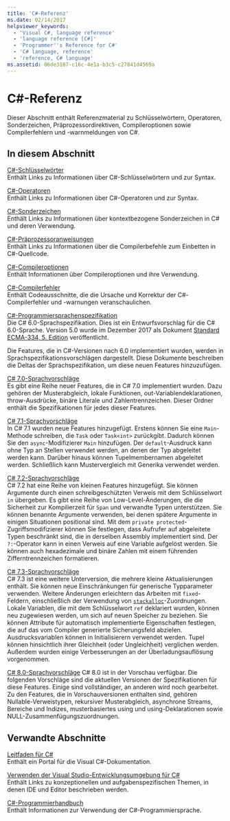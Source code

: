 ```yaml
---
title: 'C#-Referenz'
ms.date: 02/14/2017
helpviewer_keywords:
  - 'Visual C#, language reference'
  - 'language reference [C#]'
  - 'Programmer''s Reference for C#'
  - 'C# language, reference'
  - 'reference, C# language'
ms.assetid: 06de3167-c16c-4e1a-b3c5-c27841d4569a
---
```

# <a name="c-reference"></a>C#-Referenz
Dieser Abschnitt enthält Referenzmaterial zu Schlüsselwörtern, Operatoren, Sonderzeichen, Präprozessordirektiven, Compileroptionen sowie Compilerfehlern und -warnmeldungen von C#.  
  
## <a name="in-this-section"></a>In diesem Abschnitt  
 [C#-Schlüsselwörter](../../csharp/language-reference/keywords/index.md)  
 Enthält Links zu Informationen über C#-Schlüsselwörtern und zur Syntax.  
  
 [C#-Operatoren](../../csharp/language-reference/operators/index.md)  
 Enthält Links zu Informationen über C#-Operatoren und zur Syntax.  

 [C#-Sonderzeichen](../../csharp/language-reference/tokens/index.md)  
 Enthält Links zu Informationen über kontextbezogene Sonderzeichen in C# und deren Verwendung.  

 [C#-Präprozessoranweisungen](../../csharp/language-reference/preprocessor-directives/index.md)  
 Enthält Links zu Informationen über die Compilerbefehle zum Einbetten in C#-Quellcode.  
  
 [C#-Compileroptionen](../../csharp/language-reference/compiler-options/index.md)  
 Enthält Informationen über Compileroptionen und ihre Verwendung.  
  
 [C#-Compilerfehler](../../csharp/language-reference/compiler-messages/index.md)  
 Enthält Codeausschnitte, die die Ursache und Korrektur der C#-Compilerfehler und -warnungen veranschaulichen.  
  
 [C#-Programmiersprachenspezifikation](../../../_csharplang/spec/introduction.md)  
 Die C# 6.0-Sprachspezifikation. Dies ist ein Entwurfsvorschlag für die C# 6.0-Sprache. Version 5.0 wurde im Dezember 2017 als Dokument [Standard ECMA-334, 5. Edition](https://www.ecma-international.org/publications/files/ECMA-ST/ECMA-334.pdf) veröffentlicht.

Die Features, die in C#-Versionen nach 6.0 implementiert wurden, werden in Sprachspezifikationsvorschlägen dargestellt. Diese Dokumente beschreiben die Deltas der Sprachspezifikation, um diese neuen Features hinzuzufügen. 

 [C# 7.0-Sprachvorschläge](../../../_csharplang/proposals/csharp-7.0/pattern-matching.md)  
 Es gibt eine Reihe neuer Features, die in C# 7.0 implementiert wurden. Dazu gehören der Musterabgleich, lokale Funktionen, out-Variablendeklarationen, throw-Ausdrücke, binäre Literale und Zahlentrennzeichen. Dieser Ordner enthält die Spezifikationen für jedes dieser Features.
  
 [C# 7.1-Sprachvorschläge](../../../_csharplang/proposals/csharp-7.1/async-main.md)  
 In C# 7.1 wurden neue Features hinzugefügt. Erstens können Sie eine `Main`-Methode schreiben, die `Task` oder `Task<int>` zurückgibt. Dadurch können Sie den `async`-Modifizierer `Main` hinzufügen. Der `default`-Ausdruck kann ohne Typ an Stellen verwendet werden, an denen der Typ abgeleitet werden kann. Darüber hinaus können Tupelmembernamen abgeleitet werden. Schließlich kann Mustervergleich mit Generika verwendet werden.

 [C# 7.2-Sprachvorschläge](../../../_csharplang/proposals/csharp-7.2/readonly-ref.md)  
 C# 7.2 hat eine Reihe von kleinen Features hinzugefügt. Sie können Argumente durch einen schreibgeschützten Verweis mit dem Schlüsselwort `in` übergeben. Es gibt eine Reihe von Low-Level-Änderungen, die die Sicherheit zur Kompilierzeit für `Span` und verwandte Typen unterstützen. Sie können benannte Argumente verwenden, bei denen spätere Argumente in einigen Situationen positional sind. Mit dem `private protected`-Zugriffsmodifizierer können Sie festlegen, dass Aufrufer auf abgeleitete Typen beschränkt sind, die in derselben Assembly implementiert sind. Der `?:`-Operator kann in einen Verweis auf eine Variable aufgelöst werden. Sie können auch hexadezimale und binäre Zahlen mit einem führenden Zifferntrennzeichen formatieren.   

 [C# 7.3-Sprachvorschläge](../../../_csharplang/proposals/csharp-7.3/blittable.md)  
 C# 7.3 ist eine weitere Unterversion, die mehrere kleine Aktualisierungen enthält. Sie können neue Einschränkungen für generische Typparameter verwenden. Weitere Änderungen erleichtern das Arbeiten mit `fixed`-Feldern, einschließlich der Verwendung von [`stackalloc`](./keywords/stackalloc.md)-Zuordnungen. Lokale Variablen, die mit dem Schlüsselwort `ref` deklariert wurden, können neu zugewiesen werden, um sich auf neuen Speicher zu beziehen. Sie können Attribute für automatisch implementierte Eigenschaften festlegen, die auf das vom Compiler generierte Sicherungsfeld abzielen. Ausdrucksvariablen können in Initialisierern verwendet werden. Tupel können hinsichtlich ihrer Gleichheit (oder Ungleichheit) verglichen werden. Außerdem wurden einige Verbesserungen an der Überladungsauflösung vorgenommen.
  
 [C# 8.0-Sprachvorschläge](../../../_csharplang/proposals/csharp-8.0/nullable-reference-types.md) C# 8.0 ist in der Vorschau verfügbar. Die folgenden Vorschläge sind die aktuellen Versionen der Spezifikationen für diese Features. Einige sind vollständiger, an anderen wird noch gearbeitet. Zu den Features, die in Vorschauversionen enthalten sind, gehören Nullable-Verweistypen, rekursiver Musterabgleich, asynchrone Streams, Bereiche und Indizes, musterbasiertes using und using-Deklarationen sowie NULL-Zusammenfügungszuordnungen.
  
## <a name="related-sections"></a>Verwandte Abschnitte  

 [Leitfaden für C#](../../csharp/index.md)  
 Enthält ein Portal für die Visual C#-Dokumentation.  
  
 [Verwenden der Visual Studio-Entwicklungsumgebung für C#](/visualstudio/csharp-ide/using-the-visual-studio-development-environment-for-csharp)  
 Enthält Links zu konzeptionellen und aufgabenspezifischen Themen, in denen IDE und Editor beschrieben werden.  
  
 [C#-Programmierhandbuch](../../csharp/programming-guide/index.md)  
 Enthält Informationen zur Verwendung der C#-Programmiersprache.
